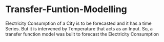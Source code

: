 # Transfer-Funtion-Modelling
Electricity Consumption of a City is to be forecasted and it has a time Series. But it is intervened by Temperature that acts as an Input. So, a transfer function model was built to forecast the Electricity Consumption
